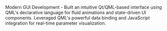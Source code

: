 Modern GUI Development - Built an intuitive Qt/QML-based interface using QML's declarative language for fluid animations and state-driven UI components. Leveraged QML's powerful data binding and JavaScript integration for real-time parameter visualization.
